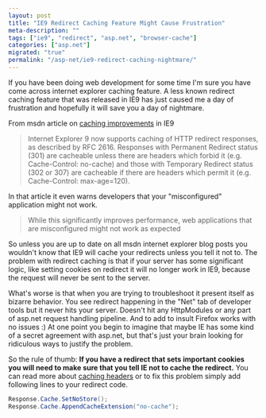 ```yaml
---
layout: post
title: "IE9 Redirect Caching Feature Might Cause Frustration"
meta-description: ""
tags: ["ie9", "redirect", "asp.net", "browser-cache"]
categories: ["asp.net"]
migrated: "true"
permalink: "/asp-net/ie9-redirect-caching-nightmare/"
---
```


If you have been doing web development for some time I'm sure you have come across internet explorer caching feature. A less known redirect caching feature that was released in IE9 has just caused me a day of frustration and hopefully it will save you a day of nightmare.

From msdn article on [caching improvements][1] in IE9

> Internet Explorer 9 now supports
> caching of HTTP redirect responses, as
> described by RFC 2616. Responses with
> Permanent Redirect status (301) are
> cacheable unless there are headers
> which forbid it (e.g. Cache-Control:
> no-cache) and those with Temporary
> Redirect status (302 or 307) are
> cacheable if there are headers which
> permit it (e.g. Cache-Control:
> max-age=120).

In that article it even warns developers that your "misconfigured" application might not work.

> While this significantly improves
> performance, web applications that are
> misconfigured might not work as
> expected

So unless you are up to date on all msdn internet explorer blog posts you wouldn't know that IE9 will cache your redirects unless you tell it not to. The problem with redirect caching is that if your server has some significant logic, like setting cookies on redirect it will no longer work in IE9, because the request will never be sent to the server.

What's worse is that when you are trying to troubleshoot it present itself as bizarre behavior. You see redirect happening in the "Net" tab of developer tools but it never hits your server. Doesn't hit any HttpModules or any part of asp.net request handling pipeline. And to add to insult Firefox works with no issues :) At one point you begin to imagine that maybe IE has some kind of a secret agreement with asp.net, but that's just your brain looking for ridiculous ways to justify the problem.

So the rule of thumb: **If you have a redirect that sets important cookies you will need to make sure that you tell IE not to cache the redirect.** You can read more about [caching headers][2] or to fix this problem simply add following lines to your redirect code.

```csharp
Response.Cache.SetNoStore();
Response.Cache.AppendCacheExtension("no-cache");
```

[1]: http://blogs.msdn.com/b/ie/archive/2010/07/14/caching-improvements-in-internet-explorer-9.aspx
[2]: http://blog.maskalik.com/asp-net/resolving-browser-back-button-with-caching-pages
